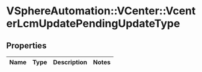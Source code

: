 # VSphereAutomation::VCenter::VcenterLcmUpdatePendingUpdateType

## Properties
Name | Type | Description | Notes
------------ | ------------- | ------------- | -------------


